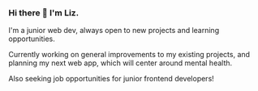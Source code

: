 ### Hi there 👋 I'm Liz.

I'm a junior web dev, always open to new projects and learning opportunities.

Currently working on general improvements to my existing projects, and planning my next web app, which will center around mental health.

Also seeking job opportunities for junior frontend developers!
